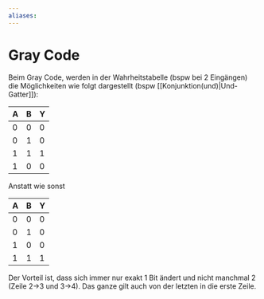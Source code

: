 ```yaml
---
aliases: 
---
```

# Gray Code
Beim Gray Code, werden in der Wahrheitstabelle (bspw bei 2 Eingängen) die Möglichkeiten wie folgt dargestellt (bspw [[Konjunktion(und)|Und-Gatter]]):

| A   | B   | Y   |
| --- | --- | --- |
| 0   | 0   | 0   |
| 0   | 1   | 0   |
| 1   | 1   | 1   |
| 1   | 0   | 0   |

Anstatt wie sonst

| A   | B   | Y   |
| --- | --- | --- |
| 0   | 0   | 0   |
| 0   | 1   | 0   |
| 1   | 0   | 0   |
| 1   | 1   | 1   |

Der Vorteil ist, dass sich immer nur exakt 1 Bit ändert und nicht manchmal 2 (Zeile 2->3 und 3->4). Das ganze gilt auch von der letzten in die erste Zeile.
